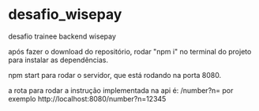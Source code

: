 # desafio_wisepay
desafio trainee backend wisepay

após fazer o download do repositório, rodar "npm i" no terminal do projeto para instalar as dependências.

npm start para rodar o servidor, que está rodando na porta 8080.

a rota para rodar a instrução implementada na api é: /number?n=
por exemplo http://localhost:8080/number?n=12345
